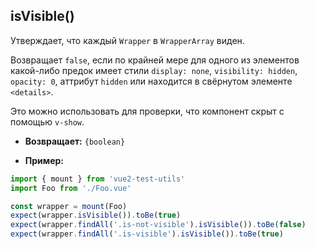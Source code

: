 ## isVisible()

Утверждает, что каждый `Wrapper` в `WrapperArray` виден.

Возвращает `false`, если по крайней мере для одного из элементов какой-либо предок имеет стили `display: none`, `visibility: hidden`, `opacity: 0`, аттрибут `hidden` или находится в свёрнутом элементе `<details>`.

Это можно использовать для проверки, что компонент скрыт с помощью `v-show`.

- **Возвращает:** `{boolean}`

- **Пример:**

```js
import { mount } from 'vue2-test-utils'
import Foo from './Foo.vue'

const wrapper = mount(Foo)
expect(wrapper.isVisible()).toBe(true)
expect(wrapper.findAll('.is-not-visible').isVisible()).toBe(false)
expect(wrapper.findAll('.is-visible').isVisible()).toBe(true)
```
